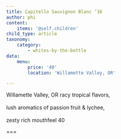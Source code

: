 ```yaml
---
title: Capitello Sauvignon Blanc ‘16
author: phi
content:
    items: '@self.children'
child_type: article
taxonomy:
    category:
        - whites-by-the-bottle
data:
    menu:
        price: '40'
        location: 'Willamette Valley, OR'

---
```


<span class="loc">Willamette Valley, OR</span> racy tropical flavors,
<br></br>
lush aromatics of passion fruit & lychee,
<br></br>
zesty rich mouthfeel
<span class="price">40</span>

===

